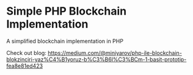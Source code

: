 # Simple PHP Blockchain Implementation

A simplified blockchain implementation in PHP

Check out blog: https://medium.com/@miniyarov/php-ile-blockchain-blokzinciri-yaz%C4%B1yoruz-b%C3%B6l%C3%BCm-1-basit-prototip-fea8e81ed423
